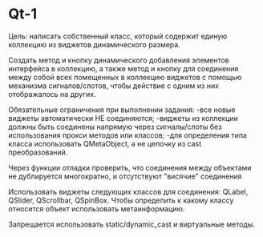 # Qt-1

Цель: написать собственный класс, который содержит единую коллекцию из виджетов динамического размера.

Создать метод и кнопку динамического добавления элементов интерфейса в коллекцию, а также метод и кнопку для соединения между собой всех помещенных в коллекцию виджетов с помощью механизма сигналов/слотов, чтобы действие с одним из них отображалось на других.

Обязательные ограничения при выполнении задания:
  -все новые виджеты автоматически НЕ соединяются;
  -виджеты из коллекции должны быть соединены напрямую через сигналы/слоты без использования прокси методов или классов;
  -для определения типа класса использовать QMetaObject, а не цепочку из cast преобразований.
  
Через функции отладки проверить, что соединения между объектами не дублируется многократно, и отсутствуют "висячие" соединения

Использовать виджеты следующих классов для соединения: QLabel, QSlider, QScrollbar, QSpinBox. Чтобы определить к какому классу относится объект использовать метаинформацию. 

Запрещается использовать static/dynamic_cast и виртуальные методы.
